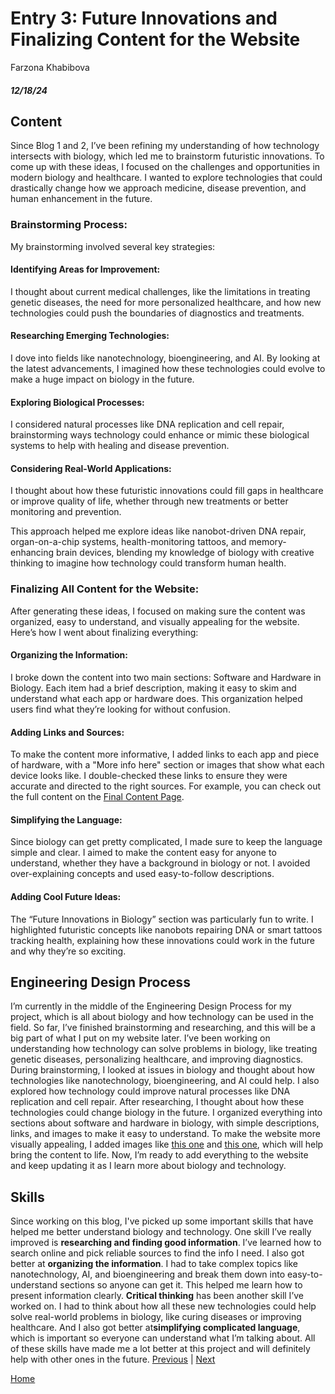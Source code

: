 # Entry 3: Future Innovations and Finalizing Content for the Website
Farzona Khabibova 
##### 12/18/24

## Content
Since Blog 1 and 2, I’ve been refining my understanding of how technology intersects with biology, which led me to brainstorm futuristic innovations. To come up with these ideas, I focused on the challenges and opportunities in modern biology and healthcare. I wanted to explore technologies that could drastically change how we approach medicine, disease prevention, and human enhancement in the future.

### Brainstorming Process:
My brainstorming involved several key strategies:

#### Identifying Areas for Improvement:
I thought about current medical challenges, like the limitations in treating genetic diseases, the need for more personalized healthcare, and how new technologies could push the boundaries of diagnostics and treatments.

#### Researching Emerging Technologies:
I dove into fields like nanotechnology, bioengineering, and AI. By looking at the latest advancements, I imagined how these technologies could evolve to make a huge impact on biology in the future.

#### Exploring Biological Processes:
I considered natural processes like DNA replication and cell repair, brainstorming ways technology could enhance or mimic these biological systems to help with healing and disease prevention.

#### Considering Real-World Applications:
I thought about how these futuristic innovations could fill gaps in healthcare or improve quality of life, whether through new treatments or better monitoring and prevention.

This approach helped me explore ideas like nanobot-driven DNA repair, organ-on-a-chip systems, health-monitoring tattoos, and memory-enhancing brain devices, blending my knowledge of biology with creative thinking to imagine how technology could transform human health.

### Finalizing All Content for the Website:
After generating these ideas, I focused on making sure the content was organized, easy to understand, and visually appealing for the website. Here’s how I went about finalizing everything:

#### Organizing the Information:
I broke down the content into two main sections: Software and Hardware in Biology. Each item had a brief description, making it easy to skim and understand what each app or hardware does. This organization helped users find what they’re looking for without confusion.

#### Adding Links and Sources:
To make the content more informative, I added links to each app and piece of hardware, with a "More info here" section or images that show what each device looks like. I double-checked these links to ensure they were accurate and directed to the right sources. For example, you can check out the full content on the [Final Content Page](https://docs.google.com/document/d/1ZA2PeJ4g9qTsPonNAOP5gqhc6yjXQF6QuSu2CQZkNUM/edit?tab=t.0).

#### Simplifying the Language:
Since biology can get pretty complicated, I made sure to keep the language simple and clear. I aimed to make the content easy for anyone to understand, whether they have a background in biology or not. I avoided over-explaining concepts and used easy-to-follow descriptions.

#### Adding Cool Future Ideas:
The “Future Innovations in Biology” section was particularly fun to write. I highlighted futuristic concepts like nanobots repairing DNA or smart tattoos tracking health, explaining how these innovations could work in the future and why they’re so exciting.

## Engineering Design Process
I’m currently in the middle of the Engineering Design Process for my project, which is all about biology and how technology can be used in the field. So far, I’ve finished brainstorming and researching, and this will be a big part of what I put on my website later. I’ve been working on understanding how technology can solve problems in biology, like treating genetic diseases, personalizing healthcare, and improving diagnostics. During brainstorming, I looked at issues in biology and thought about how technologies like nanotechnology, bioengineering, and AI could help. I also explored how technology could improve natural processes like DNA replication and cell repair. After researching, I thought about how these technologies could change biology in the future. I organized everything into sections about software and hardware in biology, with simple descriptions, links, and images to make it easy to understand. To make the website more visually appealing, I added images like [this one](https://encrypted-tbn0.gstatic.com/images?q=tbn:ANd9GcSUWavYVAXZQwWf8FqIyCnqJCMRphzsvGLAsg&s) and [this one](https://encrypted-tbn0.gstatic.com/images?q=tbn:ANd9GcS8orQE9I7qbzXqY0UuPtRjcEQwsc28Tast_w&s), which will help bring the content to life. Now, I’m ready to add everything to the website and keep updating it as I learn more about biology and technology.

## Skills 
Since working on this blog, I've picked up some important skills that have helped me better understand biology and technology. One skill I’ve really improved is **researching and finding good information**. I’ve learned how to search online and pick reliable sources to find the info I need. I also got better at **organizing the information**. I had to take complex topics like nanotechnology, AI, and bioengineering and break them down into easy-to-understand sections so anyone can get it. This helped me learn how to present information clearly. **Critical thinking** has been another skill I’ve worked on. I had to think about how all these new technologies could help solve real-world problems in biology, like curing diseases or improving healthcare. And I also got better at**simplifying complicated language**, which is important so everyone can understand what I’m talking about. All of these skills have made me a lot better at this project and will definitely help with other ones in the future.
[Previous](entry02.md) | [Next](entry04.md)

[Home](../README.md)
